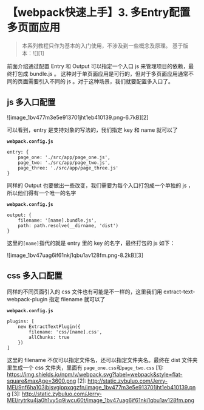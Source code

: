 # 【webpack快速上手】3. 多Entry配置多页面应用

> 本系列教程只作为基本的入门使用，不涉及到一些概念及原理。
基于版本：![][1]

前面介绍通过配置 Entry 和 Output 可以指定一个入口 js 来管理项目的依赖，最终打包成 bundle.js 。 这种对于单页面应用是可行的，但对于多页面应用通常不同的页面需要引入不同的 js 。对于这种场景，我们就要配置多入口了。

## js 多入口配置

![image_1bv477m3e5e913701jht1eb410139.png-6.7kB][2]

可以看到，entry 是支持对象的写法的，我们指定 key 和 name 就可以了

**`webpack.config.js`**
```
entry: {
    page_one: './src/app/page_one.js',
    page_two: './src/app/page_two.js',
    page_three: './src/app/page_three.js'
}
```

同样的 Output 也要做出一些改变，我们需要为每个入口打包成一个单独的 js ，所以他们得有一个唯一的名字

**`webpack.config.js`**
```
output: {
    filename: '[name].bundle.js',
    path: path.resolve(__dirname, 'dist')
}
```

这里的`[name]`指代的就是 entry 里的 key 的名字，最终打包的 js 如下：

![image_1bv47uag6if61nkj1qbu1av128fm.png-8.2kB][3]

## css 多入口配置

同样的不同页面引入的 css 文件也有可能是不一样的，这里我们用 extract-text-webpack-plugin 指定 filename 就可以了

**`webpack.config.js`**
```
plugins: [
    new ExtractTextPlugin({
        filename: 'css/[name].css',
        allChunks: true
    })
]
```

这里的 filename 不仅可以指定文件名，还可以指定文件夹名。最终在 dist 文件夹里生成一个 css 文件夹，里面有 `page_one.css`和`page_two.css`
  [1]: https://img.shields.io/npm/v/webpack.svg?label=webpack&style=flat-square&maxAge=3600.png
  [2]: http://static.zybuluo.com/Jerry-MEI/9nf6ha103jbjsvgippxqgzfn/image_1bv477m3e5e913701jht1eb410139.png
  [3]: http://static.zybuluo.com/Jerry-MEI/rytrku4ja0h1vy5q9iwcu60t/image_1bv47uag6if61nkj1qbu1av128fm.png